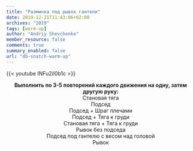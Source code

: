 ```yaml
---
title: "Разминка под рывок гантели"
date: 2019-12-31T11:43:06+02:00
archives: "2019"
tags: [warm-up]
author: "Andriy Shevchenko"
member_resource: false
comments: true
summary_enabled: false
url: "db-snatch-warm-up"
---
```


{{< youtube INFu2il0b1c >}}

**<center>Выполнить по 3-5 повторений каждого движения на одну, затем другую руку:** <br>
Становая тяга<br>
Подсед<br>
Подсед + Шраг плечами<br>
Подсед + Тяга к груди<br>
Становая тяга + Тяга к груди<br>
Рывок без подседа<br>
Подсед под гантелю с весом над головой<br>
Рывок</center>